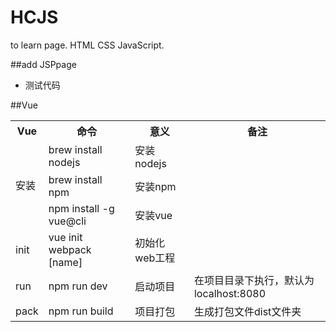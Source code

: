 # HCJS
to learn page. HTML CSS JavaScript.

##add JSPpage
- 测试代码

##Vue
<table>
	<tr><th>Vue</th><th>命令</th><th>意义</th><th>备注</th></tr>
	<tr><td rowspan=4>安装</td></tr>
	<tr><td>brew install nodejs</td><td>安装nodejs</td></tr>
	<tr><td>brew install npm</td><td>安装npm</td></tr>
	<tr><td>npm install -g vue@cli</td><td>安装vue</td></tr>
	<tr><td rowspan=2>init</td></tr>
	<tr><td>vue init webpack [name]</td><td>初始化web工程</td></tr>
	<tr><td rowspan=2>run</td></tr>
	<tr><td>npm run dev</td><td>启动项目<td>在项目目录下执行，默认为localhost:8080</td></tr>
	<tr><td rowspan=2>pack</td></tr>
	<tr><td>npm run build</td><td>项目打包</td><td>生成打包文件dist文件夹</td></tr>
</table>